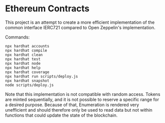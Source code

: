 # Ethereum Contracts

This project is an attempt to create a more efficient implementation of the common interface IERC721 compared to Open Zeppelin's implementation.

Commands:

```shell
npx hardhat accounts
npx hardhat compile
npx hardhat clean
npx hardhat test
npx hardhat node
npx hardhat help
npx hardhat coverage
npx hardhat run scripts/deploy.js
npx hardhat snapshot 
node scripts/deploy.js
```

Note that this implementation is not compatible with random access. Tokens are minted sequentially, and it is not possible to reserve a specific range for a desired purpose.
Because of that, Enumeration is rendered very unefficient and should therefore only be used to read data but not within functions that could update the state of the blockchain.
